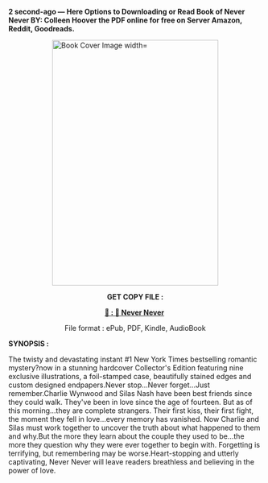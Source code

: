 <p><strong>2 second-ago &mdash; Here Options to Downloading or Read Book of Never Never BY: Colleen Hoover the PDF online for free on Server Amazon, Reddit, Goodreads.</strong></p><p><a href="https://uk.ebookarea.xyz/?book=208456112-never-never"><img style="display: block; margin-left: auto; margin-right: auto;" src="https://i.gr-assets.com/images/S/compressed.photo.goodreads.com/books/1714500790l/208456112.jpg" alt="Book Cover Image width=" width="330" height="488" /></a></p><p style="text-align: center;"><strong>GET COPY FILE :</strong></p><p style="text-align: center;"><strong><a href="https://uk.ebookarea.xyz/?book=208456112-never-never" target="_blank" rel="noopener">📢 : 🔗 Never Never</a>&nbsp;</strong></p><p style="text-align: center;">File format : ePub, PDF, Kindle, AudioBook</p><p><strong>SYNOPSIS :</strong></p><p>The twisty and devastating instant #1 New York Times bestselling romantic mystery?now in a stunning hardcover Collector's Edition featuring nine exclusive illustrations, a foil-stamped case, beautifully stained edges and custom designed endpapers.Never stop...Never forget...Just remember.Charlie Wynwood and Silas Nash have been best friends since they could walk. They've been in love since the age of fourteen. But as of this morning...they are complete strangers. Their first kiss, their first fight, the moment they fell in love...every memory has vanished. Now Charlie and Silas must work together to uncover the truth about what happened to them and why.But the more they learn about the couple they used to be...the more they question why they were ever together to begin with. Forgetting is terrifying, but remembering may be worse.Heart-stopping and utterly captivating, Never Never will leave readers breathless and believing in the power of love.</p>
